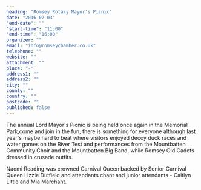 ```yaml
---
heading: "Romsey Rotary Mayor's Picnic"
date: "2016-07-03"
"end-date": ""
"start-time": "11:00"
"end-time": "16:00"
organizer: ""
email: "info@romseychamber.co.uk"
telephone: ""
website: ""
attachment: ""
place: "-"
address1: ""
address2: ""
city: ""
county: ""
country: ""
postcode: ""
published: false
---
```



The annual Lord Mayor's Picnic is being held once again in the Memorial Park,come and join in the fun, there is something for everyone although last year's maybe hard to beat where visitors enjoyed decoy duck races and water games on the River Test and performances from the Mountbatten Community Choir and the Mountbatten Big Band, while Romsey Old Cadets dressed in crusade outfits.

Naomi Reading was crowned Carnival Queen backed by Senior Carnival Queen Lizzie Dutfield and attendants chant and junior attendants - Caitlyn Little and Mia Marchant.
